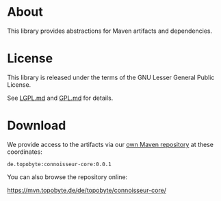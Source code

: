 # About

This library provides abstractions for Maven artifacts and dependencies.

# License

This library is released under the terms of the GNU Lesser General Public
License.

See [LGPL.md](LGPL.md) and [GPL.md](GPL.md) for details.

# Download

We provide access to the artifacts via our
[own Maven repository](https://mvn.topobyte.de) at these coordinates:

    de.topobyte:connoisseur-core:0.0.1

You can also browse the repository online:

<https://mvn.topobyte.de/de/topobyte/connoisseur-core/>
